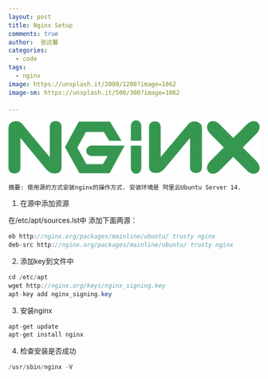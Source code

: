 ```yaml
---
layout: post
title: Nginx Setup
comments: true
author:  张远馨
categories: 
  - code
tags:
  - nginx
image: https://unsplash.it/2000/1200?image=1062
image-sm: https://unsplash.it/500/300?image=1062

---
```


![nginx](/assets/images/nginx-logo.png)

    摘要: 使用源的方式安装nginx的操作方式. 安装环境是 阿里云Ubuntu Server 14.


1.  在源中添加资源

  在/etc/apt/sources.lst中 添加下面两源：

```java
eb http://nginx.org/packages/mainline/ubuntu/ trusty nginx
deb-src http://nginx.org/packages/mainline/ubuntu/ trusty nginx
```

2.  添加key到文件中

```java
cd /etc/apt
wget http://nginx.org/keys/nginx_signing.key
apt-key add nginx_signing.key
```

3.  安装nginx

```java
apt-get update
apt-get install nginx
```

4. 检查安装是否成功

```java
/usr/sbin/nginx -V
```
